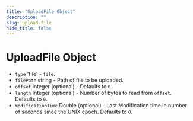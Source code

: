 ```yaml
---
title: "UploadFile Object"
description: ""
slug: upload-file
hide_title: false
---
```


# UploadFile Object

* `type` 'file' - `file`.
* `filePath` string - Path of file to be uploaded.
* `offset` Integer (optional) - Defaults to `0`.
* `length` Integer (optional) - Number of bytes to read from `offset`.
  Defaults to `0`.
* `modificationTime` Double (optional) - Last Modification time in
  number of seconds since the UNIX epoch. Defaults to `0`.

